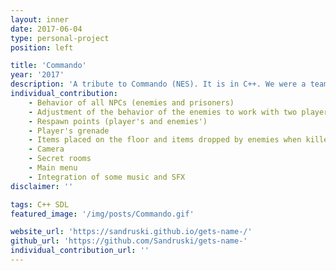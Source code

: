 ```yaml
---
layout: inner
date: 2017-06-04
type: personal-project
position: left

title: 'Commando'
year: '2017'
description: 'A tribute to Commando (NES). It is in C++. We were a team of 4 people. This is the first game that I have ever developed!'
individual_contribution:
    - Behavior of all NPCs (enemies and prisoners)
    - Adjustment of the behavior of the enemies to work with two players
    - Respawn points (player's and enemies')
    - Player's grenade
    - Items placed on the floor and items dropped by enemies when killed
    - Camera
    - Secret rooms
    - Main menu
    - Integration of some music and SFX
disclaimer: ''

tags: C++ SDL
featured_image: '/img/posts/Commando.gif'

website_url: 'https://sandruski.github.io/gets-name-/'
github_url: 'https://github.com/Sandruski/gets-name-'
individual_contribution_url: ''
---
```

